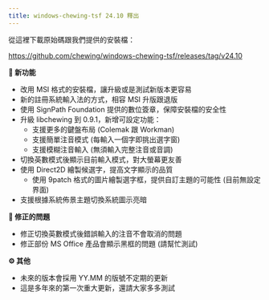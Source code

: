 ```yaml
---
title: windows-chewing-tsf 24.10 釋出
---
```

從這裡下載原始碼跟我們提供的安裝檔：

https://github.com/chewing/windows-chewing-tsf/releases/tag/v24.10

**🚀 新功能**

* 改用 MSI 格式的安裝檔，讓升級或是測試新版本更容易
* 新的註冊系統輸入法的方式，相容 MSI 升版跟退版
* 使用 SignPath Foundation 提供的數位簽章，保障安裝檔的安全性
* 升級 libchewing 到 0.9.1，新增可設定功能：
  - 支援更多的鍵盤布局 (Colemak 跟 Workman)
  - 支援簡單注音模式 (每輸入一個字即挑出選字窗)
  - 支援模糊注音輸入 (無須輸入完整注音或音調)
* 切換英數模式後顯示目前輸入模式，對大螢幕更友善
* 使用 Direct2D 繪製候選字，提高文字顯示的品質
  - 使用 9patch 格式的圖片繪製選字框，提供自訂主題的可能性 (目前無設定界面)
* 支援根據系統佈景主題切換系統圖示亮暗

**🐛 修正的問題**

* 修正切換英數模式後錯誤輸入的注音不會取消的問題
* 修正部份 MS Office 產品會顯示黑框的問題 (請幫忙測試)

**⚙️ 其他**

* 未來的版本會採用 YY.MM 的版號不定期的更新
* 這是多年來的第一次重大更新，還請大家多多測試